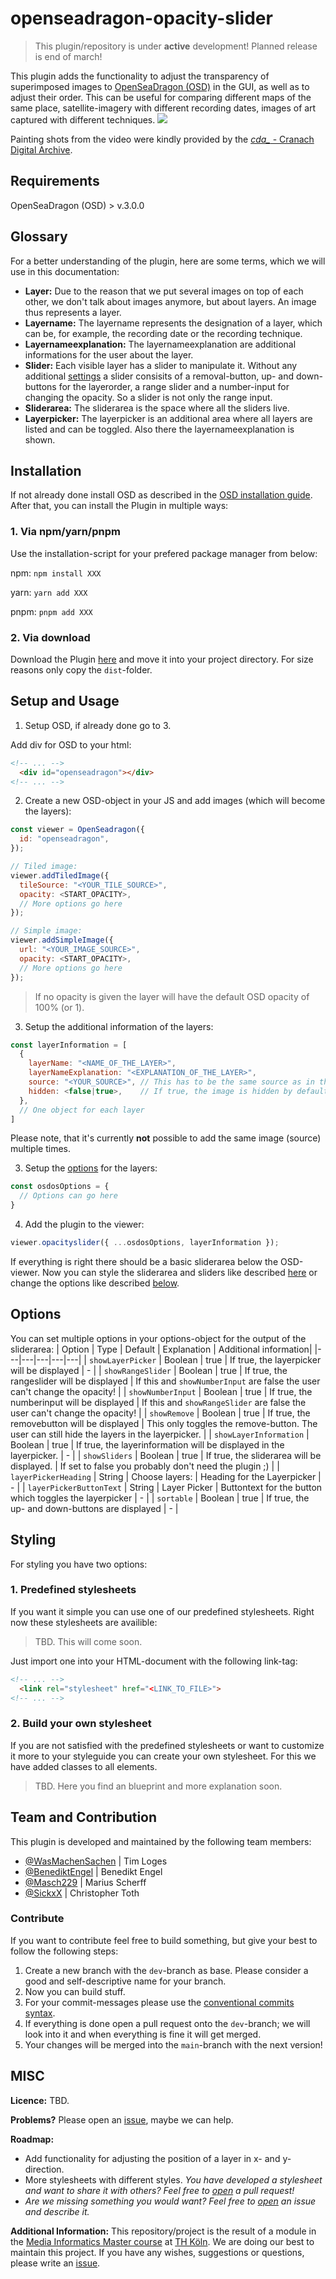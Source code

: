 # openseadragon-opacity-slider
> This plugin/repository is under **active** development! Planned release is end of march! 

This plugin adds the functionality to adjust the transparency of superimposed images to [OpenSeaDragon (OSD)](https://openseadragon.github.io) in the GUI, as well as to adjust their order.
This can be useful for comparing different maps of the same place, satellite-imagery with different recording dates, images of art captured with different techniques.
![](./demo/assets/demo.gif)

Painting shots from the video were kindly provided by the [*cda_* - Cranach Digital Archive](https://lucascranach.org/).
<!-- You can try out a demo [here](#). -->

## Requirements
OpenSeaDragon (OSD) > v.3.0.0

## Glossary
For a better understanding of the plugin, here are some terms, which we will use in this documentation:
- **Layer:** Due to the reason that we put several images on top of each other, we don't talk about images anymore, but about layers. An image thus represents a layer.
- **Layername:** The layername represents the designation of a layer, which can be, for example, the recording date or the recording technique.
- **Layernameexplanation:** The layernameexplanation are additional informations for the user about the layer.
- **Slider:** Each visible layer has a slider to manipulate it. Without any additional [settings](#options) a slider consisits of a removal-button, up- and down-buttons for the layerorder, a range slider and a number-input for changing the opacity. So a slider is not only the range input.
- **Sliderarea:** The sliderarea is the space where all the sliders live.
- **Layerpicker:** The layerpicker is an additional area where all layers are listed and can be toggled. Also there the layernameexplanation is shown.

## Installation
If not already done install OSD as described in the [OSD installation guide](https://openseadragon.github.io/#download).
After that, you can install the Plugin in multiple ways: 
### 1. Via npm/yarn/pnpm
<!-- TODO: Add packagename when in npm! -->
Use the installation-script for your prefered package manager from below:

npm: `npm install XXX`

yarn: `yarn add XXX`

pnpm: `pnpm add XXX`

### 2. Via download 
Download the Plugin [here](https://github.com/WasMachenSachen/openseadragon-opacity-slider/archive/refs/heads/main.zip) and move it into your project directory. For size reasons only copy the `dist`-folder.

## Setup and Usage
<!-- TODO: Check if everything is right! -->
1. Setup OSD, if already done go to 3. 

Add div for OSD to your html:
```html
<!-- ... -->
  <div id="openseadragon"></div>
<!-- ... -->
```

2. Create a new OSD-object in your JS and add images (which will become the layers):
```js 
const viewer = OpenSeadragon({
  id: "openseadragon",
});

// Tiled image: 
viewer.addTiledImage({
  tileSource: "<YOUR_TILE_SOURCE>",
  opacity: <START_OPACITY>,
  // More options go here
});

// Simple image:
viewer.addSimpleImage({
  url: "<YOUR_IMAGE_SOURCE>",
  opacity: <START_OPACITY>,
  // More options go here
});
```
> If no opacity is given the layer will have the default OSD opacity of 100% (or 1).


3. Setup the additional information of the layers:
```js 
const layerInformation = [
  {
    layerName: "<NAME_OF_THE_LAYER>",
    layerNameExplanation: "<EXPLANATION_OF_THE_LAYER>",
    source: "<YOUR_SOURCE>", // This has to be the same source as in the previous step!
    hidden: <false|true>,    // If true, the image is hidden by default and only availible in the layerpicker 
  },
  // One object for each layer
]
```
Please note, that it's currently **not** possible to add the same image (source) multiple times.

3. Setup the [options](#options) for the layers:
```js
const osdosOptions = {
  // Options can go here
}
```

4. Add the plugin to the viewer:
```js
viewer.opacityslider({ ...osdosOptions, layerInformation });
```

If everything is right there should be a basic sliderarea below the OSD-viewer. Now you can style the sliderarea and sliders like described [here](#styling) or change the options like described [below](#options).

## Options
You can set multiple options in your options-object for the output of the sliderarea:
| Option | Type | Default | Explanation | Additional information|
|---|---|---|---|---|
| `showLayerPicker` | Boolean | true | If true, the layerpicker will be displayed | - |
| `showRangeSlider` | Boolean | true | If true, the rangeslider will be displayed | If this and `showNumberInput` are false the user can't change the opacity!  |
| `showNumberInput` | Boolean | true | If true, the numberinput will be displayed | If this and `showRangeSlider` are false the user can't change the opacity!  |
| `showRemove` | Boolean | true | If true, the removebutton will be displayed | This only toggles the remove-button. The user can still hide the layers in the layerpicker. |
| `showLayerInformation` | Boolean | true | If true, the layerinformation will be displayed in the layerpicker. | - |
| `showSliders` | Boolean | true | If true, the sliderarea will be displayed.  | If set to false you probably don't need the plugin ;) |
| `layerPickerHeading` | String | Choose layers:  | Heading for the Layerpicker | - |
| `layerPickerButtonText` | String | Layer Picker | Buttontext for the button which toggles the layerpicker | - |
| `sortable` | Boolean | true | If true, the up- and down-buttons are displayed | - |
<!-- Blueprint for new Rows: | `` |   |   |   |   | -->

## Styling
For styling you have two options:

### 1. Predefined stylesheets
If you want it simple you can use one of our predefined stylesheets. Right now these stylesheets are availible:
> TBD. This will come soon. 
<!-- TODO: Add names, descriptions and images -->
<!-- - Sheet 1: One Sentence about it + Image
- Sheet 2: One Sentence about it + Image -->

Just import one into your HTML-document with the following link-tag: 
<!-- TODO: add link! -->
```html
<!-- ... -->
  <link rel="stylesheet" href="<LINK_TO_FILE>">
<!-- ... -->
``` 

### 2. Build your own stylesheet
If you are not satisfied with the predefined stylesheets or want to customize it more to your styleguide you can create your own stylesheet. For this we have added classes to all elements. 
<!-- TODO: add file and link! -->
> TBD. Here you find an blueprint and more explanation soon.
<!--In [style-blueprint.css](#) you find all classes you can use for styling. In addition, we have added comments describing on which elements this class owns.

If you want to share your stylesheet with others, feel free to open a [pull request](https://github.com/WasMachenSachen/openseadragon-opacity-slider/pulls)!-->

## Team and Contribution
This plugin is developed and maintained by the following team members:
 - [@WasMachenSachen](https://github.com/WasMachenSachen) | Tim Loges
 - [@BenediktEngel](https://github.com/BenediktEngel) | Benedikt Engel
 - [@Masch229](https://github.com/Masch229) | Marius Scherff
 - [@SickxX](https://github.com/SickxX) | Christopher Toth


### Contribute
<!-- Maybe something about dev-server and build stuff with npm and vite  -->
If you want to contribute feel free to build something, but give your best to follow the following steps:

1. Create a new branch with the `dev`-branch as base. Please consider a good and self-descriptive name for your branch.
2. Now you can build stuff.
3. For your commit-messages please use the [conventional commits syntax](https://www.conventionalcommits.org/en/v1.0.0/#specification).
4. If everything is done open a pull request onto the `dev`-branch; we will look into it and when everything is fine it will get merged. 
5. Your changes will be merged into the `main`-branch with the next version!

## MISC

**Licence:** TBD.

**Problems?** Please open an [issue](https://github.com/WasMachenSachen/openseadragon-opacity-slider/issues), maybe we can help.

**Roadmap:** 

- Add functionality for adjusting the position of a layer in x- and y-direction.
- More stylesheets with different styles. *You have developed a stylesheet and want to share it with others? Feel free to [open](https://github.com/WasMachenSachen/openseadragon-opacity-slider/pulls) a pull request!*
- *Are we missing something you would want? Feel free to [open](https://github.com/WasMachenSachen/openseadragon-opacity-slider/issues) an issue and describe it.*


**Additional Information:** This repository/project is the result of a module in the [Media Informatics Master course](https://www.medieninformatik.th-koeln.de) at [TH Köln](https://www.th-koeln.de). We are doing our best to maintain this project. If you have any wishes, suggestions or questions, please write an [issue](https://github.com/WasMachenSachen/openseadragon-opacity-slider/issues).
